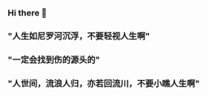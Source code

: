 ### Hi there 👋

### "人生如尼罗河沉浮，不要轻视人生啊"
### "一定会找到伤的源头的"
### "人世间，流浪人归，亦若回流川，不要小瞧人生啊"

<!--
**khahux/khahux** is a ✨ _special_ ✨ repository because its `README.md` (this file) appears on your GitHub profile.

Here are some ideas to get you started:

- 🔭 I’m currently working on ...
- 🌱 I’m currently learning ...
- 👯 I’m looking to collaborate on ...
- 🤔 I’m looking for help with ...
- 💬 Ask me about ...
- 📫 How to reach me: ...
- 😄 Pronouns: ...
- ⚡ Fun fact: ...
-->
